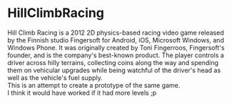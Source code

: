 # HillClimbRacing
Hill Climb Racing is a 2012 2D physics-based racing video game released by the Finnish studio Fingersoft for Android, iOS, Microsoft Windows, and Windows Phone. It was originally created by Toni Fingerroos, Fingersoft's founder, and is the company's best-known product. The player controls a driver across hilly terrains, collecting coins along the way and spending them on vehicular upgrades while being watchful of the driver's head as well as the vehicle's fuel supply. <br>
This is an attempt to create a prototype of the same game.<br>
I think it would have worked if it had more levels ;p
